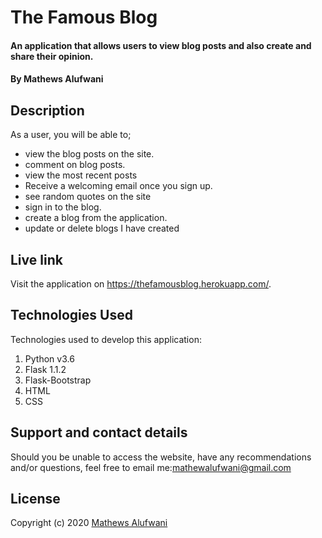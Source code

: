 # The Famous Blog
#### An application that allows users to view blog posts and also create and share their opinion.
#### By Mathews Alufwani

## Description
As a user, you will be able to;
- view the blog posts on the site.
- comment on blog posts.
- view the most recent posts
- Receive a welcoming email once you sign up.
- see random quotes on the site
- sign in to the blog.
- create a blog from the application.
- update or delete blogs I have created


## Live link
Visit the application on https://thefamousblog.herokuapp.com/.

## Technologies Used
Technologies used to develop this application:

1. Python v3.6
2. Flask 1.1.2
3. Flask-Bootstrap
4. HTML 
5. CSS

## Support and contact details

Should you be unable to access the website, have any recommendations and/or questions, feel free to email me:[mathewalufwani@gmail.com](mailto:mathewalufwani@gmail.com)


## License

Copyright (c) 2020 [Mathews Alufwani](https://github.com/Mathewsalufwani)